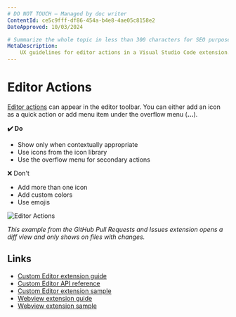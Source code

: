 ```yaml
---
# DO NOT TOUCH — Managed by doc writer
ContentId: ce5c9fff-df86-454a-b4e8-4ae05c8158e2
DateApproved: 10/03/2024

# Summarize the whole topic in less than 300 characters for SEO purpose
MetaDescription:
    UX guidelines for editor actions in a Visual Studio Code extension.
---
```


# Editor Actions

[Editor actions](/api/references/contribution-points#contributes.commands) can
appear in the editor toolbar. You can either add an icon as a quick action or
add menu item under the overflow menu (**...**).

**✔️ Do**

-   Show only when contextually appropriate
-   Use icons from the icon library
-   Use the overflow menu for secondary actions

❌ Don't

-   Add more than one icon
-   Add custom colors
-   Use emojis

![Editor Actions](images/examples/editor-actions.png)

_This example from the GitHub Pull Requests and Issues extension opens a diff
view and only shows on files with changes._

## Links

-   [Custom Editor extension guide](/api/extension-guides/custom-editors)
-   [Custom Editor API reference](/api/references/contribution-points#contributes.customEditors)
-   [Custom Editor extension sample](https://github.com/microsoft/vscode-extension-samples/tree/main/custom-editor-sample)
-   [Webview extension guide](/api/extension-guides/webview)
-   [Webview extension sample](https://github.com/microsoft/vscode-extension-samples/blob/main/webview-sample)
